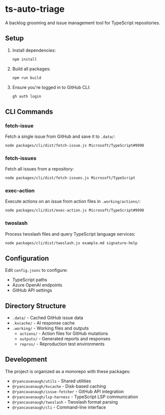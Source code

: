 # ts-auto-triage

A backlog grooming and issue management tool for TypeScript repositories.

## Setup

1. Install dependencies:
   ```bash
   npm install
   ```

2. Build all packages:
   ```bash
   npm run build
   ```

3. Ensure you're logged in to GitHub CLI:
   ```bash
   gh auth login
   ```

## CLI Commands

### fetch-issue
Fetch a single issue from GitHub and save it to `.data/`:
```bash
node packages/cli/dist/fetch-issue.js Microsoft/TypeScript#9998
```

### fetch-issues
Fetch all issues from a repository:
```bash
node packages/cli/dist/fetch-issues.js Microsoft/TypeScript
```

### exec-action
Execute actions on an issue from action files in `.working/actions/`:
```bash
node packages/cli/dist/exec-action.js Microsoft/TypeScript#9998
```

### twoslash
Process twoslash files and query TypeScript language services:
```bash
node packages/cli/dist/twoslash.js example.md signature-help
```

## Configuration

Edit `config.jsonc` to configure:
- TypeScript paths
- Azure OpenAI endpoints
- GitHub API settings

## Directory Structure

- `.data/` - Cached GitHub issue data
- `.kvcache/` - AI response cache
- `.working/` - Working files and outputs
  - `actions/` - Action files for GitHub mutations
  - `outputs/` - Generated reports and responses
  - `repros/` - Reproduction test environments

## Development

The project is organized as a monorepo with these packages:
- `@ryancavanaugh/utils` - Shared utilities
- `@ryancavanaugh/kvcache` - Disk-based caching
- `@ryancavanaugh/issue-fetcher` - GitHub API integration
- `@ryancavanaugh/lsp-harness` - TypeScript LSP communication
- `@ryancavanaugh/twoslash` - Twoslash format parsing
- `@ryancavanaugh/cli` - Command-line interface